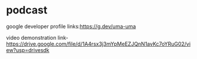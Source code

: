 # podcast

google developer profile links:https://g.dev/uma-uma

video demonstration link-https://drive.google.com/file/d/1A4rsx3j3mYpMeEZJQnN1avKc7oYRuG02/view?usp=drivesdk
